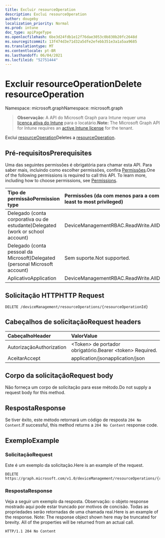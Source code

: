 ```yaml
---
title: Excluir resourceOperation
description: Exclui resourceOperation
author: dougeby
localization_priority: Normal
ms.prod: intune
doc_type: apiPageType
ms.openlocfilehash: 6be3d24fdb1e12f76dae3053c0b830b20fc2648d
ms.sourcegitcommit: 13f474d3e71d32a5dfe2efebb351e3a1a5aa9685
ms.translationtype: MT
ms.contentlocale: pt-BR
ms.lasthandoff: 06/04/2021
ms.locfileid: "52751444"
---
```

# <a name="delete-resourceoperation"></a><span data-ttu-id="6968e-103">Excluir resourceOperation</span><span class="sxs-lookup"><span data-stu-id="6968e-103">Delete resourceOperation</span></span>

<span data-ttu-id="6968e-104">Namespace: microsoft.graph</span><span class="sxs-lookup"><span data-stu-id="6968e-104">Namespace: microsoft.graph</span></span>

> <span data-ttu-id="6968e-105">**Observação:** A API do Microsoft Graph para Intune requer uma [licença ativa do Intune](https://go.microsoft.com/fwlink/?linkid=839381) para o locatário.</span><span class="sxs-lookup"><span data-stu-id="6968e-105">**Note:** The Microsoft Graph API for Intune requires an [active Intune license](https://go.microsoft.com/fwlink/?linkid=839381) for the tenant.</span></span>

<span data-ttu-id="6968e-106">Exclui [resourceOperation](../resources/intune-rbac-resourceoperation.md)</span><span class="sxs-lookup"><span data-stu-id="6968e-106">Deletes a [resourceOperation](../resources/intune-rbac-resourceoperation.md).</span></span>

## <a name="prerequisites"></a><span data-ttu-id="6968e-107">Pré-requisitos</span><span class="sxs-lookup"><span data-stu-id="6968e-107">Prerequisites</span></span>
<span data-ttu-id="6968e-p101">Uma das seguintes permissões é obrigatória para chamar esta API. Para saber mais, incluindo como escolher permissões, confira [Permissões](/graph/permissions-reference).</span><span class="sxs-lookup"><span data-stu-id="6968e-p101">One of the following permissions is required to call this API. To learn more, including how to choose permissions, see [Permissions](/graph/permissions-reference).</span></span>

|<span data-ttu-id="6968e-110">Tipo de permissão</span><span class="sxs-lookup"><span data-stu-id="6968e-110">Permission type</span></span>|<span data-ttu-id="6968e-111">Permissões (da com menos para a com mais privilégios)</span><span class="sxs-lookup"><span data-stu-id="6968e-111">Permissions (from least to most privileged)</span></span>|
|:---|:---|
|<span data-ttu-id="6968e-112">Delegado (conta corporativa ou de estudante)</span><span class="sxs-lookup"><span data-stu-id="6968e-112">Delegated (work or school account)</span></span>|<span data-ttu-id="6968e-113">DeviceManagementRBAC.ReadWrite.All</span><span class="sxs-lookup"><span data-stu-id="6968e-113">DeviceManagementRBAC.ReadWrite.All</span></span>|
|<span data-ttu-id="6968e-114">Delegado (conta pessoal da Microsoft)</span><span class="sxs-lookup"><span data-stu-id="6968e-114">Delegated (personal Microsoft account)</span></span>|<span data-ttu-id="6968e-115">Sem suporte.</span><span class="sxs-lookup"><span data-stu-id="6968e-115">Not supported.</span></span>|
|<span data-ttu-id="6968e-116">Aplicativo</span><span class="sxs-lookup"><span data-stu-id="6968e-116">Application</span></span>|<span data-ttu-id="6968e-117">DeviceManagementRBAC.ReadWrite.All</span><span class="sxs-lookup"><span data-stu-id="6968e-117">DeviceManagementRBAC.ReadWrite.All</span></span>|

## <a name="http-request"></a><span data-ttu-id="6968e-118">Solicitação HTTP</span><span class="sxs-lookup"><span data-stu-id="6968e-118">HTTP Request</span></span>
<!-- {
  "blockType": "ignored"
}
-->
``` http
DELETE /deviceManagement/resourceOperations/{resourceOperationId}
```

## <a name="request-headers"></a><span data-ttu-id="6968e-119">Cabeçalhos de solicitação</span><span class="sxs-lookup"><span data-stu-id="6968e-119">Request headers</span></span>
|<span data-ttu-id="6968e-120">Cabeçalho</span><span class="sxs-lookup"><span data-stu-id="6968e-120">Header</span></span>|<span data-ttu-id="6968e-121">Valor</span><span class="sxs-lookup"><span data-stu-id="6968e-121">Value</span></span>|
|:---|:---|
|<span data-ttu-id="6968e-122">Autorização</span><span class="sxs-lookup"><span data-stu-id="6968e-122">Authorization</span></span>|<span data-ttu-id="6968e-123">&lt;Token&gt; de portador obrigatório.</span><span class="sxs-lookup"><span data-stu-id="6968e-123">Bearer &lt;token&gt; Required.</span></span>|
|<span data-ttu-id="6968e-124">Aceitar</span><span class="sxs-lookup"><span data-stu-id="6968e-124">Accept</span></span>|<span data-ttu-id="6968e-125">application/json</span><span class="sxs-lookup"><span data-stu-id="6968e-125">application/json</span></span>|

## <a name="request-body"></a><span data-ttu-id="6968e-126">Corpo da solicitação</span><span class="sxs-lookup"><span data-stu-id="6968e-126">Request body</span></span>
<span data-ttu-id="6968e-127">Não forneça um corpo de solicitação para esse método.</span><span class="sxs-lookup"><span data-stu-id="6968e-127">Do not supply a request body for this method.</span></span>

## <a name="response"></a><span data-ttu-id="6968e-128">Resposta</span><span class="sxs-lookup"><span data-stu-id="6968e-128">Response</span></span>
<span data-ttu-id="6968e-129">Se tiver êxito, este método retornará um código de resposta `204 No Content`.</span><span class="sxs-lookup"><span data-stu-id="6968e-129">If successful, this method returns a `204 No Content` response code.</span></span>

## <a name="example"></a><span data-ttu-id="6968e-130">Exemplo</span><span class="sxs-lookup"><span data-stu-id="6968e-130">Example</span></span>

### <a name="request"></a><span data-ttu-id="6968e-131">Solicitação</span><span class="sxs-lookup"><span data-stu-id="6968e-131">Request</span></span>
<span data-ttu-id="6968e-132">Este é um exemplo da solicitação.</span><span class="sxs-lookup"><span data-stu-id="6968e-132">Here is an example of the request.</span></span>
``` http
DELETE https://graph.microsoft.com/v1.0/deviceManagement/resourceOperations/{resourceOperationId}
```

### <a name="response"></a><span data-ttu-id="6968e-133">Resposta</span><span class="sxs-lookup"><span data-stu-id="6968e-133">Response</span></span>
<span data-ttu-id="6968e-p102">Veja a seguir um exemplo da resposta. Observação: o objeto response mostrado aqui pode estar truncado por motivos de concisão. Todas as propriedades serão retornadas de uma chamada real.</span><span class="sxs-lookup"><span data-stu-id="6968e-p102">Here is an example of the response. Note: The response object shown here may be truncated for brevity. All of the properties will be returned from an actual call.</span></span>
``` http
HTTP/1.1 204 No Content
```




